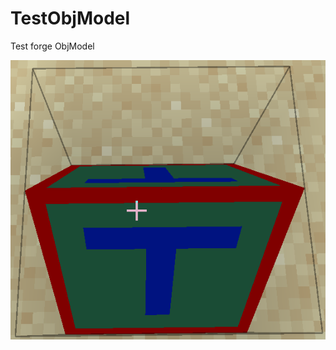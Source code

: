 # TestObjModel
Test forge ObjModel

![block from 1.20.1](https://github.com/Lupicus/TestObjModel/blob/master/docs/assets/20-1.png?raw=true)